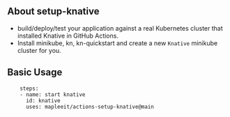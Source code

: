 
## About setup-knative
- build/deploy/test your application against a real Kubernetes cluster that installed Knative in GitHub Actions.
- Install minikube, kn, kn-quickstart and create a new `Knative` minikube cluster for you.

## Basic Usage
```
    steps:
    - name: start knative
      id: knative
      uses: mapleeit/actions-setup-knative@main
```
